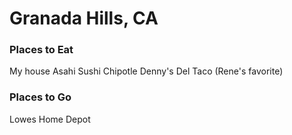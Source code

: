 # Granada Hills, CA

### Places to Eat
My house
Asahi Sushi
Chipotle
Denny's
Del Taco (Rene's favorite)

### Places to Go
Lowes
Home Depot
